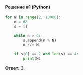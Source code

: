 #### Решение #1 (Python)
```python
for N in range(2, 10000):
	n = 68
	s = []
	
	while n > 0:
		s.append(n % N)
		n //= N
	
	if s[0] == 2 and len(s) == 4:
		print(N)
```

**Ответ:** 3.
